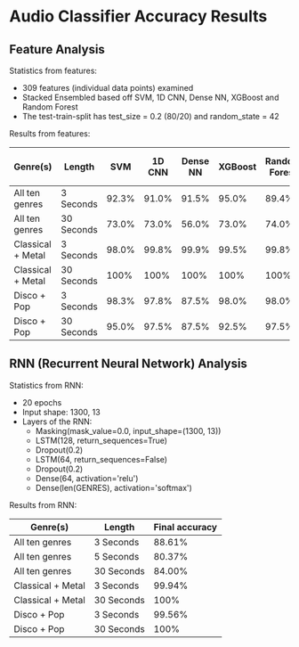 # Audio Classifier Accuracy Results

## Feature Analysis

Statistics from features:

- 309 features (individual data points) examined
- Stacked Ensembled based off SVM, 1D CNN, Dense NN, XGBoost and Random Forest
- The test-train-split has test_size = 0.2 (80/20) and random_state = 42

Results from features:

| Genre(s)          | Length     | SVM   | 1D CNN | Dense NN | XGBoost | Random Forest | Soft Voting Ensemble | Hard Voting Ensemble | Weighted Voting Ensemble | Stacked Ensemble |
| ----------------- | ---------- | ----- | ------ | -------- | ------- | ------------- | -------------------- | -------------------- | ------------------------ | ---------------- |
| All ten genres    | 3 Seconds  | 92.3% | 91.0%  | 91.5%    | 95.0%   | 89.4%         | 95.5%                | 95.1%                | 93.8%                    | 95.4%            |
| All ten genres    | 30 Seconds | 73.0% | 73.0%  | 56.0%    | 73.0%   | 74.0%         | 79.5%                | 75.0%                | 75.5%                    | 79.5%            |
| Classical + Metal | 3 Seconds  | 98.0% | 99.8%  | 99.9%    | 99.5%   | 99.8%         | 99.8%                | 99.8%                | 99.8%                    | 99.8%            |
| Classical + Metal | 30 Seconds | 100%  | 100%   | 100%     | 100%    | 100%          | 100%                 | 100%                 | 100%                     | 100%             |
| Disco + Pop       | 3 Seconds  | 98.3% | 97.8%  | 87.5%    | 98.0%   | 98.0%         | 99.3%                | 99.0%                | 98.5%                    | 99.3%            |
| Disco + Pop       | 30 Seconds | 95.0% | 97.5%  | 87.5%    | 92.5%   | 97.5%         | 95.0%                | 95.0%                | 97.5%                    | 95.0%            |

## RNN (Recurrent Neural Network) Analysis

Statistics from RNN:

- 20 epochs
- Input shape: 1300, 13
- Layers of the RNN:
  - Masking(mask_value=0.0, input_shape=(1300, 13))
  - LSTM(128, return_sequences=True)
  - Dropout(0.2)
  - LSTM(64, return_sequences=False)
  - Dropout(0.2)
  - Dense(64, activation='relu')
  - Dense(len(GENRES), activation='softmax')

Results from RNN:

| Genre(s)          | Length     | Final accuracy |
| ----------------- | ---------- | -------------- |
| All ten genres    | 3 Seconds  | 88.61%         |
| All ten genres    | 5 Seconds  | 80.37%         |
| All ten genres    | 30 Seconds | 84.00%         |
| Classical + Metal | 3 Seconds  | 99.94%         |
| Classical + Metal | 30 Seconds | 100%           |
| Disco + Pop       | 3 Seconds  | 99.56%         |
| Disco + Pop       | 30 Seconds | 100%           |
